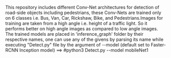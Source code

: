 This repository includes different Conv-Net architectures for detection of road-side objects including pedestrians, these Conv-Nets are trained only on 6 classes i.e. Bus, Van, Car, Rickshaw, Bike, and Pedestrians.Images for training are taken from a high angle i.e. height of a traffic light. So it performs better on high angle images as compared to low angle images. The trained models are placed in 'inference_graph' folder by their respective names, one can use any of the givens by parsing its name while executing "Detect.py" file by the argument of --model (default set to Faster-RCNN Inception model) ==> #python3 Detect.py --model mobileNet1
